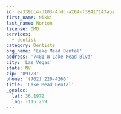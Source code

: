 ```yaml
---
id: ea339bc4-d103-4fdc-a264-f38417143aba
first_name: Nikki
last_name: Norton
license: DMD
services:
  - dentist
category: Dentists
org_name: 'Lake Mead Dental'
address: '7481 W Lake Mead Blvd'
city: 'Las Vegas'
state: NV
zip: '89128'
phone: '(702) 220-4266'
title: 'Lake Mead Dental'
_geoloc:
  lat: 36.1972
  lng: -115.269
---
```

